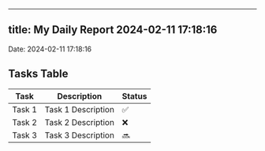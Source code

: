 
---
title: My Daily Report 2024-02-11 17:18:16
---

Date: 2024-02-11 17:18:16

## Tasks Table

| Task | Description | Status |
|------|-------------|--------|
| Task 1 | Task 1 Description | ✅ |
| Task 2 | Task 2 Description | ❌ |
| Task 3 | Task 3 Description | 🔜 |
